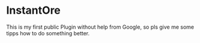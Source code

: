 # InstantOre

This is my first public Plugin without help from Google, so pls give me some tipps how to do something better.
